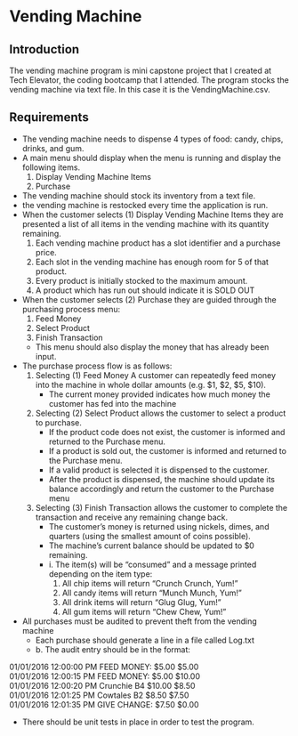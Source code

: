 # Vending Machine

## Introduction
The vending machine program is mini capstone project that I created at Tech Elevator, the coding bootcamp that I attended. The program 
stocks the vending machine via text file. In this case it is the VendingMachine.csv. 

## Requirements
- The vending machine needs to dispense 4 types of food: candy, chips, drinks, and gum.
- A main menu should display when the menu is running and display the following items.
    1. Display Vending Machine Items
    2. Purchase
- The vending machine should stock its inventory from a text file.
- the vending machine is restocked every time the application is run. 
- When the customer selects (1) Display Vending Machine Items they are presented a list of all items in the vending machine with its quantity remaining.
    1. Each vending machine product has a slot identifier and a purchase price.
    2. Each slot in the vending machine has enough room for 5 of that product.
    3. Every product is initially stocked to the maximum amount.
    4. A product which has run out should indicate it is SOLD OUT
- When the customer selects (2) Purchase they are guided through the purchasing process menu:
    1. Feed Money
    2. Select Product
    3. Finish Transaction
    - This menu should also display the money that has already been input. 
- The purchase process flow is as follows:
    1. Selecting (1) Feed Money A customer can repeatedly feed money into the machine in whole dollar amounts (e.g. $1, $2, $5, $10).
        - The current money provided indicates how much money the customer has fed into the machine
    2. Selecting (2) Select Product allows the customer to select a product to purchase.
        - If the product code does not exist, the customer is informed and returned to the Purchase menu.
        - If a product is sold out, the customer is informed and returned to the Purchase menu.
        - If a valid product is selected it is dispensed to the customer.
        - After the product is dispensed, the machine should update its balance accordingly and return the customer to the Purchase menu
    3. Selecting (3) Finish Transaction allows the customer to complete the transaction and receive any remaining change back.
        - The customer’s money is returned using nickels, dimes, and quarters (using the smallest amount of coins possible).
        - The machine’s current balance should be updated to $0 remaining.
        - i. The item(s) will be “consumed” and a message printed depending on the item type:
            1. All chip items will return “Crunch Crunch, Yum!”
            2. All candy items will return “Munch Munch, Yum!”
            3. All drink items will return “Glug Glug, Yum!”
            4. All gum items will return “Chew Chew, Yum!”
-   All purchases must be audited to prevent theft from the vending machine
    - Each purchase should generate a line in a file called Log.txt
    - b. The audit entry should be in the format:  

01/01/2016 12:00:00 PM FEED MONEY: $5.00 $5.00  
01/01/2016 12:00:15 PM FEED MONEY: $5.00 $10.00  
01/01/2016 12:00:20 PM Crunchie B4 $10.00 $8.50  
01/01/2016 12:01:25 PM Cowtales B2 $8.50 $7.50  
01/01/2016 12:01:35 PM GIVE CHANGE: $7.50 $0.00  


- There should be unit tests in place in order to test the program.





